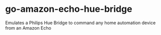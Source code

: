 # go-amazon-echo-hue-bridge
Emulates a Philips Hue Bridge to command any home automation device from an Amazon Echo
